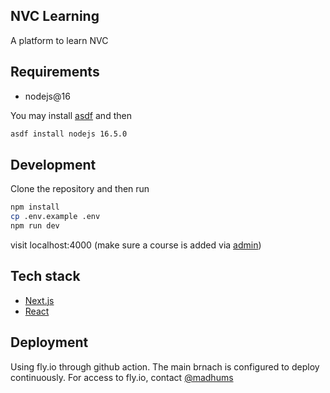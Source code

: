 ## NVC Learning

A platform to learn NVC

## Requirements

- nodejs@16

You may install [asdf](https://asdf-vm.com/guide/getting-started.html) and then

```sh
asdf install nodejs 16.5.0
```

## Development

Clone the repository and then run

```sh
npm install
cp .env.example .env
npm run dev
```

visit localhost:4000 (make sure a course is added via [admin](https://github.com/compassionprojects/events-admin))

## Tech stack

- [Next.js](http://nextjs.org/)
- [React](https://reactjs.org/)

## Deployment

Using fly.io through github action. The main brnach is configured to deploy continuously. For access to fly.io, contact [@madhums](https://github.com/madhums)
